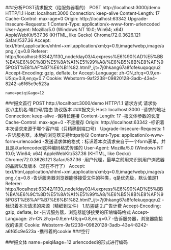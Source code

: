 ###分析POST请求报文（给服务器看的）
    POST http://localhost:3000/demo HTTP/1.1
    Host: localhost:3000
    Connection: keep-alive
    Content-Length: 17
    Cache-Control: max-age=0
    Origin: http://localhost:63342
    Upgrade-Insecure-Requests: 1
    Content-Type: application/x-www-form-urlencoded
    User-Agent: Mozilla/5.0 (Windows NT 10.0; Win64; x64) AppleWebKit/537.36 (KHTML, like Gecko) Chrome/72.0.3626.121 Safari/537.36
    Accept: text/html,application/xhtml+xml,application/xml;q=0.9,image/webp,image/apng,*/*;q=0.8
    Referer: http://localhost:63342/1130_node/day03/4.express%E6%90%AD%E5%BB%BA%E6%9C%8D%E5%8A%A1%E5%99%A8/%E6%B5%8B%E8%AF%95POST%E8%AF%B7%E6%B1%82.html?_ijt=7j0hkang67a8fofekuqoqqru2
    Accept-Encoding: gzip, deflate, br
    Accept-Language: zh-CN,zh;q=0.9,en-US;q=0.8,en;q=0.7
    Cookie: Webstorm-9af2238=09820128-3adb-43e4-8242-a6f65c9e523a
    
    name=peiqi&age=12
###报文首行
    POST http://localhost:3000/demo HTTP/1.1
    请求方式 请求协议://主机名:端口号/路由 协议版本
###报文头
    Host: localhost:3000
        -请求的地址
    Connection: keep-alive
        -保持长连接
    Content-Length: 17
        -报文体参数的长度
    Cache-Control: max-age=0
        -不走缓存
    Origin: http://localhost:63342
        -标识着本次请求来源于哪个客户端（只精确到端口号）
    Upgrade-Insecure-Requests: 1
        -告诉服务器，本地的浏览器支持https协议
    Content-Type: application/x-www-form-urlencoded
        -发送请求体的格式：标识着本次请求来自于一个form表单，并且是以urlencoded这种编码格式传递的
    User-Agent: Mozilla/5.0 (Windows NT 10.0; Win64; x64) AppleWebKit/537.36 (KHTML, like Gecko) Chrome/72.0.3626.121 Safari/537.36
        -用户代理，最早之前用来识别用户浏览器的品牌以及版本（现在不行了）
    Accept: text/html,application/xhtml+xml,application/xml;q=0.9,image/webp,image/apng,*/*;q=0.8
        -告诉服务器浏览器能够接受文件的种类，q是优先级，默认值是1
    Referer: http://localhost:63342/1130_node/day03/4.express%E6%90%AD%E5%BB%BA%E6%9C%8D%E5%8A%A1%E5%99%A8/%E6%B5%8B%E8%AF%95POST%E8%AF%B7%E6%B1%82.html?_ijt=7j0hkang67a8fofekuqoqqru2
        -标识着本次请求的来源（精细到文件） 1.防盗链 2.广告计费
    Accept-Encoding: gzip, deflate, br
        -告诉服务器，浏览器能够接受的压缩编码格式
    Accept-Language: zh-CN,zh;q=0.9,en-US;q=0.8,en;q=0.7
        -告诉服务器，浏览器能接收的语言
    Cookie: Webstorm-9af2238=09820128-3adb-43e4-8242-a6f65c9e523a
        -携带着的cookie
###空行
    
###报文体
    name=peiqi&age=12
    urlencoded的形式进行编码